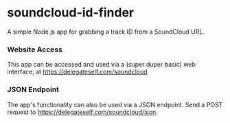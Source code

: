 # soundcloud-id-finder
A simple Node.js app for grabbing a track ID from a SoundCloud URL. 

### Website Access
This app can be accessed and used via a (super duper basic) web interface, at https://delegateself.com/soundcloud

### JSON Endpoint
The app's functionality can also be used via a JSON endpoint. Send a POST request to https://delegateself.com/soundcloud/json. 
